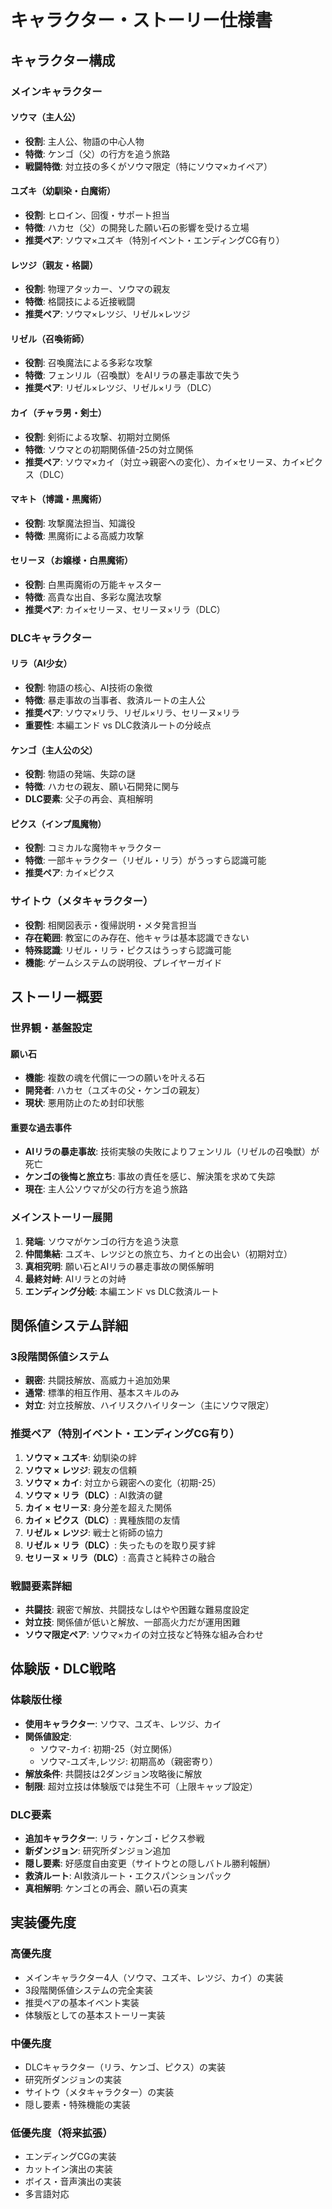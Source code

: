 # キャラクター・ストーリー仕様書

## キャラクター構成

### メインキャラクター

#### ソウマ（主人公）
- **役割**: 主人公、物語の中心人物
- **特徴**: ケンゴ（父）の行方を追う旅路
- **戦闘特徴**: 対立技の多くがソウマ限定（特にソウマ×カイペア）

#### ユズキ（幼馴染・白魔術）
- **役割**: ヒロイン、回復・サポート担当
- **特徴**: ハカセ（父）の開発した願い石の影響を受ける立場
- **推奨ペア**: ソウマ×ユズキ（特別イベント・エンディングCG有り）

#### レツジ（親友・格闘）
- **役割**: 物理アタッカー、ソウマの親友
- **特徴**: 格闘技による近接戦闘
- **推奨ペア**: ソウマ×レツジ、リゼル×レツジ

#### リゼル（召喚術師）
- **役割**: 召喚魔法による多彩な攻撃
- **特徴**: フェンリル（召喚獣）をAIリラの暴走事故で失う
- **推奨ペア**: リゼル×レツジ、リゼル×リラ（DLC）

#### カイ（チャラ男・剣士）
- **役割**: 剣術による攻撃、初期対立関係
- **特徴**: ソウマとの初期関係値-25の対立関係
- **推奨ペア**: ソウマ×カイ（対立→親密への変化）、カイ×セリーヌ、カイ×ピクス（DLC）

#### マキト（博識・黒魔術）
- **役割**: 攻撃魔法担当、知識役
- **特徴**: 黒魔術による高威力攻撃

#### セリーヌ（お嬢様・白黒魔術）
- **役割**: 白黒両魔術の万能キャスター
- **特徴**: 高貴な出自、多彩な魔法攻撃
- **推奨ペア**: カイ×セリーヌ、セリーヌ×リラ（DLC）

### DLCキャラクター

#### リラ（AI少女）
- **役割**: 物語の核心、AI技術の象徴
- **特徴**: 暴走事故の当事者、救済ルートの主人公
- **推奨ペア**: ソウマ×リラ、リゼル×リラ、セリーヌ×リラ
- **重要性**: 本編エンド vs DLC救済ルートの分岐点

#### ケンゴ（主人公の父）
- **役割**: 物語の発端、失踪の謎
- **特徴**: ハカセの親友、願い石開発に関与
- **DLC要素**: 父子の再会、真相解明

#### ピクス（インプ風魔物）
- **役割**: コミカルな魔物キャラクター
- **特徴**: 一部キャラクター（リゼル・リラ）がうっすら認識可能
- **推奨ペア**: カイ×ピクス

### サイトウ（メタキャラクター）
- **役割**: 相関図表示・復帰説明・メタ発言担当
- **存在範囲**: 教室にのみ存在、他キャラは基本認識できない
- **特殊認識**: リゼル・リラ・ピクスはうっすら認識可能
- **機能**: ゲームシステムの説明役、プレイヤーガイド

## ストーリー概要

### 世界観・基盤設定

#### 願い石
- **機能**: 複数の魂を代償に一つの願いを叶える石
- **開発者**: ハカセ（ユズキの父・ケンゴの親友）
- **現状**: 悪用防止のため封印状態

#### 重要な過去事件
- **AIリラの暴走事故**: 技術実験の失敗によりフェンリル（リゼルの召喚獣）が死亡
- **ケンゴの後悔と旅立ち**: 事故の責任を感じ、解決策を求めて失踪
- **現在**: 主人公ソウマが父の行方を追う旅路

### メインストーリー展開
1. **発端**: ソウマがケンゴの行方を追う決意
2. **仲間集結**: ユズキ、レツジとの旅立ち、カイとの出会い（初期対立）
3. **真相究明**: 願い石とAIリラの暴走事故の関係解明
4. **最終対峙**: AIリラとの対峙
5. **エンディング分岐**: 本編エンド vs DLC救済ルート

## 関係値システム詳細

### 3段階関係値システム
- **親密**: 共闘技解放、高威力＋追加効果
- **通常**: 標準的相互作用、基本スキルのみ
- **対立**: 対立技解放、ハイリスクハイリターン（主にソウマ限定）

### 推奨ペア（特別イベント・エンディングCG有り）
1. **ソウマ × ユズキ**: 幼馴染の絆
2. **ソウマ × レツジ**: 親友の信頼
3. **ソウマ × カイ**: 対立から親密への変化（初期-25）
4. **ソウマ × リラ（DLC）**: AI救済の鍵
5. **カイ × セリーヌ**: 身分差を超えた関係
6. **カイ × ピクス（DLC）**: 異種族間の友情
7. **リゼル × レツジ**: 戦士と術師の協力
8. **リゼル × リラ（DLC）**: 失ったものを取り戻す絆
9. **セリーヌ × リラ（DLC）**: 高貴さと純粋さの融合

### 戦闘要素詳細
- **共闘技**: 親密で解放、共闘技なしはやや困難な難易度設定
- **対立技**: 関係値が低いと解放、一部高火力だが運用困難
- **ソウマ限定ペア**: ソウマ×カイの対立技など特殊な組み合わせ

## 体験版・DLC戦略

### 体験版仕様
- **使用キャラクター**: ソウマ、ユズキ、レツジ、カイ
- **関係値設定**:
  - ソウマ-カイ: 初期-25（対立関係）
  - ソウマ-ユズキ,レツジ: 初期高め（親密寄り）
- **解放条件**: 共闘技は2ダンジョン攻略後に解放
- **制限**: 超対立技は体験版では発生不可（上限キャップ設定）

### DLC要素
- **追加キャラクター**: リラ・ケンゴ・ピクス参戦
- **新ダンジョン**: 研究所ダンジョン追加
- **隠し要素**: 好感度自由変更（サイトウとの隠しバトル勝利報酬）
- **救済ルート**: AI救済ルート・エクスパンションパック
- **真相解明**: ケンゴとの再会、願い石の真実

## 実装優先度

### 高優先度
- メインキャラクター4人（ソウマ、ユズキ、レツジ、カイ）の実装
- 3段階関係値システムの完全実装
- 推奨ペアの基本イベント実装
- 体験版としての基本ストーリー実装

### 中優先度
- DLCキャラクター（リラ、ケンゴ、ピクス）の実装
- 研究所ダンジョンの実装
- サイトウ（メタキャラクター）の実装
- 隠し要素・特殊機能の実装

### 低優先度（将来拡張）
- エンディングCGの実装
- カットイン演出の実装
- ボイス・音声演出の実装
- 多言語対応
